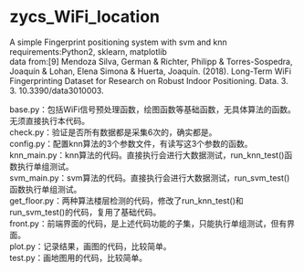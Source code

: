 # zycs_WiFi_location  
A simple Fingerprint positioning system with svm and knn   
requirements:Python2, sklearn, matplotlib  
data from:[9]	Mendoza Silva, German & Richter, Philipp & Torres-Sospedra, Joaquín & Lohan, Elena Simona & Huerta, Joaquín. (2018). Long-Term WiFi Fingerprinting Dataset for Research on Robust Indoor Positioning. Data. 3. 3. 10.3390/data3010003.  
  
base.py：包括WiFi信号预处理函数，绘图函数等基础函数，无具体算法的函数。无须直接执行本代码。  
check.py：验证是否所有数据都是采集6次的，确实都是。  
config.py：配置knn算法的3个参数文件，有读写这3个参数的函数。  
knn_main.py：knn算法的代码。直接执行会进行大数据测试，run_knn_test()函数执行单组测试。  
svm_main.py：svm算法的代码。直接执行会进行大数据测试，run_svm_test()函数执行单组测试。  
get_floor.py：两种算法楼层检测的代码，修改了run_knn_test()和run_svm_test()的代码，复用了基础代码。  
front.py：前端界面的代码，是上述代码功能的子集，只能执行单组测试，但有界面。  
plot.py：记录结果，画图的代码，比较简单。  
test.py：画地图用的代码，比较简单。  
